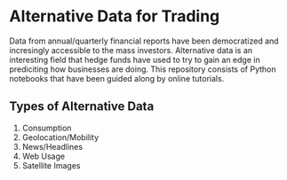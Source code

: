 # Alternative Data for Trading
Data from annual/quarterly financial reports have been democratized and incresingly accessible to the mass investors. Alternative data is an interesting field that hedge funds have used to try to gain an edge in prediciting how businesses are doing. This repository consists of Python notebooks that have been guided along by online tutorials.

## Types of Alternative Data
1. Consumption
2. Geolocation/Mobility
3. News/Headlines
4. Web Usage
5. Satellite Images



